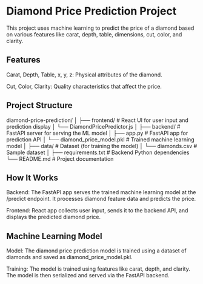 # Diamond Price Prediction Project

This project uses machine learning to predict the price of a diamond based on various features like carat, depth, table, dimensions, cut, color, and clarity.

## Features

Carat, Depth, Table, x, y, z: Physical attributes of the diamond.

Cut, Color, Clarity: Quality characteristics that affect the price.

## Project Structure

diamond-price-prediction/
│
├── frontend/ # React UI for user input and prediction display
│ └── DiamondPricePredictor.js
│
├── backend/ # FastAPI server for serving the ML model
│ ├── app.py # FastAPI app for prediction API
│ └── diamond_price_model.pkl # Trained machine learning model
│
├── data/ # Dataset (for training the model)
│ └── diamonds.csv # Sample dataset
│
├── requirements.txt # Backend Python dependencies
└── README.md # Project documentation

## How It Works

Backend: The FastAPI app serves the trained machine learning model at the /predict endpoint. It processes diamond feature data and predicts the price.

Frontend: React app collects user input, sends it to the backend API, and displays the predicted diamond price.

## Machine Learning Model

Model: The diamond price prediction model is trained using a dataset of diamonds and saved as diamond_price_model.pkl.

Training: The model is trained using features like carat, depth, and clarity. The model is then serialized and served via the FastAPI backend.
